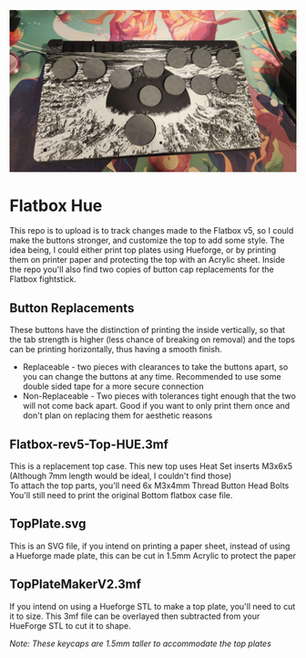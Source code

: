 ![Example image of a Flatbox HUE using a panel from Akira](/Flatbox-Hue-Example.jpg)

# Flatbox Hue

This repo is to upload is to track changes made to the Flatbox v5, so I could make the buttons stronger, and customize the top to add some style. The idea being, I could either print top plates using Hueforge, or by printing them on printer paper and protecting the top with an Acrylic sheet. Inside the repo you'll also find two copies of button cap replacements for the Flatbox fightstick. 

## Button Replacements

These buttons have the distinction of printing the inside vertically, so that the tab strength is higher (less chance of breaking on removal) and the tops can be printing horizontally, thus having a smooth finish. 

* Replaceable - two pieces with clearances to take the buttons apart, so you can change the buttons at any time. Recommended to use some double sided tape for a more secure connection <br>
* Non-Replaceable - Two pieces with tolerances tight enough that the two will not come back apart. Good if you want to only print them once and don't plan on replacing them for aesthetic reasons

## Flatbox-rev5-Top-HUE.3mf

This is a replacement top case. This new top uses Heat Set inserts M3x6x5 (Although 7mm length would be ideal, I couldn't find those) </br>
To attach the top parts, you'll need 6x M3x4mm Thread Button Head Bolts <br>
You'll still need to print the original Bottom flatbox case file. 

## TopPlate.svg

This is an SVG file, if you intend on printing a paper sheet, instead of using a Hueforge made plate, this can be cut in 1.5mm Acrylic to protect the paper

## TopPlateMakerV2.3mf

If you intend on using a Hueforge STL to make a top plate, you'll need to cut it to size. This 3mf file can be overlayed then subtracted from your HueForge STL to cut it to shape. 
  
_Note: These keycaps are 1.5mm taller to accommodate the top plates_
